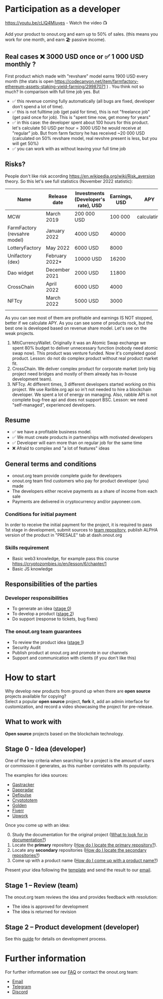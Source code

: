 # Participation as a developer

https://youtu.be/cLlQ4MIuyes - Watch the video 📺 

Add your product to onout.org and earn up to 50% of sales. (this means you work for one month, and earn 🏖 passive income).

## Real cases ❌ 3000 USD once or ✅ 1 000 USD monthly ? 
First product which made with "revshare" model earns 1900 USD every month (the stats is open https://codecanyon.net/item/farmfactory-ethereum-assets-staking-yield-farming/29987071 ) . You think not so much? In comparison with full time job yes. But

- ✅ this revenue coming fully automatically (all bugs are fixed, developer don't spend a lot of time).
- ✅ this is not fulltime job (get paid for time), this is not "freelance job" (get paid once for job). This is "spent time now, get money for years"  
- ✅ in this case: the developer spent about 100 hours for this product. let's calculate 50 USD per hour = 3000 USD he would receive at "regular" job. But from farm factory he has received ~20 000 USD (calculated on 50% revshare model, real revshre present is less, but you will get 50%)
- ✅ you can work with as without leaving your full time job 

## Risks?
People don't like risk according  https://en.wikipedia.org/wiki/Risk_aversion theory. So this let's see full statistics (November 2022 statistic): 

| Name             | Release date   | Investments (Developer's rate), USD | Earnings, USD | APY                              | ROI |
|------------------|----------------|-------------------------------------|---------------|----------------------------------|-----|
| MCW              | March 2019     | 200 000 USD                         | 100 000       | calculating              |  calculating   |
| FarmFactory (revsahre model)      | January 2022   | 4000 USD                            | 40000         |                                  |     |
| LotteryFactory   | May 2022       | 6000 USD                            | 8000          |                                  |     |
| Unifactory (dex) | February 2022* | 10000 USD                           | 16200         |                                  |     |
| Dao widget       | December 2021  | 2000 USD                            | 11800         |                                  |     |
| CrossChain       | April 2022     | 6000 USD                            | 4000          |                                  |     |
| NFTcy            | March 2022     | 5000 USD                            | 3000          |                                  |     |
|                  |                |                                     |               |                                  |     |

As you can see most of them are profitable and earnings IS NOT stopped, better if we calculate APY. As you can see some of products rock, but the best one is developed based on revenue share model. Let's see on the weak projects.  

1. MltiCurrencyWallet. Originally it was an Atomic Swap exchange we spent 80% budget to deliver unnecessary function (nobody need atomic swap now). This product was venture funded. Now it's completed good product. Lesson: do not do complex product without real product market fit. 
2. CrossChain. We deliver complex product for corporate market (only big project need bridges and mostly of them already has in-house development team). 
3. NFTcy. At different times, 3 different developers started working on this project. We use Rarible.org api so in't not needed to hire a blockchain developer. We spent a lot of energy on managing. Also, rabble API is not complete bug-free api and does not support BSC. Lesson: we need "self-managed", experienced developers.  

## Resume
- ✅ we have a profitable business model. 
- ✅ We must create products in partnerships with motivated developers    
- ✅ Developer will earn more than on regular job for the same time
- ❌ Afraid to complex and "a lot of features" ideas

## General terms and conditions
- onout.org team provide complete guide for developers
- onout.org team find customers who pay for product developer (you) made
- The developers either receive payments as a share of income from each sale
- Payments are delivered in cryptocurrency and/or payoneer.com.

### Conditions for initial payment

In order to receive the initial payment for the project, it is required to pass 1st stage in development, submit sources to [team repository](https://github.com/noxonsu), publish ALPHA version of the product in "PRESALE" tab at dash.onout.org 

### Skills requirement
- Basic web3 knowledge, for example pass this course https://cryptozombies.io/en/lesson/6/chapter/1 
- Basic JS knowledge

## Responsibilities of the parties

### Developer responsibilities

- To generate an idea ([stage 0](#contributing0))
- To develop a product ([stage 2](#contributing2))
- Do support (response to tickets, bug fixes)

### The onout.org team guarantees

- To review the product idea ([stage 1](#contributing1))
- Security Audit
- Publish product at onout.org and promote in our channels
- Support and communication with clients (if you don't like this)

# How to start

Why develop new products from ground up when there are **open source** projects available for copying?<br/>
Select a popular **open source** project, **fork** it, add an admin interface for customization, and record a video showcasing the project for pre-release.

## What to work with

**Open source** projects based on the blockchain technology.

## <a name="contributing0"></a> Stage 0 - Idea (developer)

One of the key criteria when searching for a project is the amount of users or commission it generates, as this number correlates with its popularity.<br/>

The examples for idea sources:

- [Gastracker](https://etherscan.io/gastracker)
- [Dappradar](https://dappradar.com/)
- [Defipulse](https://www.defipulse.com/defi-list)
- [Cryptototem](https://cryptototem.com/ico-list/)
- [Golden](https://golden.com/query/list-of-cryptocurrency-companies-E5Y)
- [Fiverr](https://www.fiverr.com/search/gigs?query=fork&source=main_banner&search_in=everywhere&search-autocomplete-original-term=fork)
- [Upwork](https://www.upwork.com/services/search?q=fork)

Once you come up with an idea:

0. Study the documentation for the original project ([What to look for in documentation?](./faq.md#what-do-i-look-for-in-documentation))
0. Locate the **primary** repository ([How do I locate the primary repository?](./faq.md#how-do-i-locate-the-primary-repository)).
0. Locate any **secondary** repositories ([How do I locate the secondary repositories?](./faq.md#how-do-i-locate-secondary-repositories))
0. Come up with a product name ([How do I come up with a product name?](./faq.md#how-do-i-come-up-with-a-product-name))

Present your idea following the [template](./templates/idea.md) and send the result to our [email](mailto:support@onout.org).

## <a name="contributing1"></a> Stage 1 – Review (team)

The onout.org team reviews the idea and provides feedback with resolution: 

- The idea is approved for development
- The idea is returned for revision

## <a name="contributing2"></a> Stage 2 – Product development (developer)

See this [guide](./development.md) for details on development process.

# Further information

For further information see our [FAQ](./faq.md) or contact the onout.org team:

- [Email](mailto:support@onout.org)
- [Telegram](https://t.me/onoutsupportbot)
- [Discord](https://discord.gg/VwKEmHEgVN)
